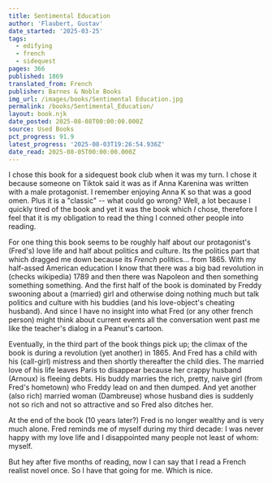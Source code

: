 ```yaml
---
title: Sentimental Education
author: 'Flaubert, Gustav'
date_started: '2025-03-25'
tags:
  - edifying
  - french
  - sidequest
pages: 366
published: 1869
translated_from: French
publisher: Barnes & Noble Books
img_url: /images/books/Sentimental Education.jpg
permalink: /books/Sentimental_Education/
layout: book.njk
date_posted: 2025-08-08T00:00:00.000Z
source: Used Books
pct_progress: 91.9
latest_progress: '2025-08-03T19:26:54.936Z'
date_read: 2025-08-05T00:00:00.000Z
---
```

I chose this book for a sidequest book club when it was my turn.  I chose it because someone on Tiktok said it was as if Anna Karenina was written with a male protagonist. I remember enjoying Anna K so that was a good omen.  Plus it is a "classic" -- what could go wrong?  Well, a lot because I quickly tired of the book and yet it was the book which *I* chose, therefore I feel that it is my obligation to read the thing I conned other people into reading. 

For one thing this book seems to be roughly half about our protagonist's (Fred's) love life and half about politics and culture.  Its the politics part that which dragged me down because its *French* politics... from 1865. With my half-assed American education I know that there was a big bad revolution in (checks wikipedia) 1789 and then there was Napoleon and then something something something.  And the first half of the book is dominated by Freddy swooning about a (married) girl and otherwise doing nothing much but talk politics and culture with his buddies (and his love-object's cheating husband). And since I have no insight into what Fred (or any other french person) might think about current events all the conversation went past me like the teacher's dialog in a Peanut's cartoon. 

Eventually, in the third part of the book things pick up; the climax of the book is during a revolution (yet another) in 1865. And Fred has a child with his (call-girl) mistress and then shortly thereafter the child dies.  The married love of his life leaves Paris to disappear because her crappy husband (Arnoux) is fleeing debts. His buddy marries the rich, pretty, naive girl (from Fred's hometown) who Freddy lead on and then dumped.  And yet another (also rich) married woman (Dambreuse) whose husband dies is suddenly not so rich and not so attractive and so Fred also ditches her.  

At the end of the book (10 years later?) Fred is no longer wealthy and is very much alone.  Fred reminds me of myself during my third decade: I was never happy with my love life and I disappointed many people not least of whom: myself.  

But hey after five months of reading, now I can say that I read a French realist novel once.  So I have that going for me.  Which is nice.

<!--
* <span meta="54@2025-07-18T20:47:02.034Z"></span> F. has almost been in a duel and is mocked in the pages of Hussonet's magazine (b/c F did not loan the 5000 francs)

* <span meta="57@2025-07-25T03:57:11.611Z"></span> “Her children had gone out; there was nothing but stillness around her. It seemed as if she were utterly deserted.“He is going to be married! Is it possible?”And she was seized with a fit of nervous trembling.“Why is this? Does it mean that I love him?”Then all of a sudden:“Why, yes; I love him—I love him!”It seemed to her as if she were sinking into endless depths. The clock struck three. She listened to the vibrations of the sounds as they died away. And she remained on the edge of the armchair, with her eyes fixed and an unchanging smile on her face.”

[First time we get Ms Arnoux POV?]

* <span meta="57@2025-07-25T19:16:23.251Z"></span> “For the first time in his life Frédéric felt himself beloved; and this new pleasure, which did not transcend the ordinary run of agreeable sensations, made him swell with so much emotion that he spread out his two arms and flung back his head.A large cloud passed across the sky.“It is going towards Paris,” said Louise. “You’d like to follow it—wouldn’t you?”“I! Why?”“Who knows?”And surveying him with a sharp look:“Perhaps you have there” (she searched her mind for the appropriate phrase) “something to engage your affections.”“Oh! I have nothing to engage my affections there.”“Are you perfectly certain?”“Why, yes, Mademoiselle, perfectly certain!”

* <span meta="61@2025-07-27T03:50:19.171Z"></span> “For, indeed, you are not happy any more than I am! Oh! I know you. You have no one who responds to your craving for affection, for devotion. I will do anything you wish! I will not offend you! I swear to you that I will not!”And he let himself fall on his knees, in spite of himself, giving way beneath the weight of the feelings that oppressed his heart.“Get up!” she said; “get up, I insist!”And she declared in an imperious tone that if he did not comply with her wish, she would never see him again.”
- Fred making moves
* <span meta="63@2025-07-27T17:41:52.560Z"></span> “The night before, she had dreamed that she had been, for some time, on the sidewalk of the Rue Tronchet. She was waiting there for something the nature of which was not quite clear, but which, nevertheless, was of great importance; and, without knowing why, she was afraid of being seen. But an accursed little dog kept barking at her furiously and biting at the hem of her dress. He kept stubbornly coming back again and again, always barking more violently than before. Madame Arnoux woke up. The dog’s barking continued. She strained her ears to listen. It came from her son’s room. She rushed there in her bare feet. It was the child himself who was coughing. His hands were burning, his face flushed, and his voice strangely hoarse. Every minute he found it more difficult to breathe freely. She waited there till daybreak, bent over the coverlet watching him.”
-- more from Marie's POV (pre-rendezvous)
* <span meta="63@2025-07-27T17:44:12.405Z"></span> Marie misses the hookup b/c her son Eugene is sick (and F can't conceive)
* <span meta="65@2025-07-27T17:51:27.750Z"></span> part 3 -- after f breaks up w/ marie and sleeps with rosanette
* <span meta="67@2025-07-27T19:10:23.249Z"></span> “The Citizen spent his days wandering about the streets, pulling his moustache, rolling his eyes about, accepting and propagating any dismal news that was communicated to him; and he had only two phrases: “Look out! we’re going to be out flanked!” or else, “Why, dammit! The Republic is being double-crossed!” He was dissatisfied with everything, and especially with the fact that we had not taken back our natural frontiers.”
I think this is supposed to be funny.
* <span meta="72.3@2025-07-29T21:46:40.686Z"></span> “On the following day they went to see the Wolf’s Gorge, the Fairies’ Pool, the Long Rock, and the Marlotte. Two days later, they began again at random, just as their coachman thought fit to drive them, without asking where they were, and often even neglecting the famous sites.”
(Places in Fountainbleu -- sounds nice)
* <span meta="73.6@2025-07-30T00:00:54.216Z"></span> “Oh! oh! I may have been!” wishing to convey in this way that he had been often fortunate in his love-affairs, so that she might have a better opinion of him, just as Rosanette did not avow how many lovers she had had, in order that he might have more respect for her—for there will always be found in the midst of the most intimate confidences restrictions, false shame, delicacy, and pity. You divine either in the other or in yourself precipices or muddy paths which prevent you from penetrating any farther; moreover, you feel that you will not be understood. It is hard to express accurately the thing you mean, whatever it may be; and this is the reason why perfect unions are rare.”
(Finally, something is happening.)

* <span meta="74.3@2025-07-30T01:08:39.756Z"></span> “He started at a running pace from the Quai Voltaire. At an open window an old man in his shirtsleeves was crying, with his eyes raised. The Seine glided peacefully along. The sky was of a clear blue; and in the trees round the Tuileries birds were singing.”
(fred back in paris to find dussardier.)

* <span meta="75.9@2025-07-30T01:25:19.321Z"></span> “Then came the painter, the earthenware dealer, and Mademoiselle Louise; and, thanks to Martinon, who had taken his place to be near Cécile, Frédéric found himself beside Madame Arnoux.”
(fred is such a dick)

* <span meta="80.9@2025-07-31T19:47:12.209Z"></span> “Madame Dambreuse closed her eyes, and he was astonished at his easy victory. The tall trees in the garden stopped their gentle quivering. Motionless clouds streaked the sky with long strips of red, and on every side everything seemed to come to a standstill. Then he remembered, in a blurry sort of way, evenings just the same as this, filled with the same unbroken silence. Where was it that he had known them?”
(now he has seduced M. Dambreuse)

* <span meta="82.1@2025-07-31T20:09:01.116Z"></span> “Nevertheless, he approved of it; then, as Deslauriers was in touch with M. Roque, his friend explained to him how he stood with regard to Louise.“Tell them anything you like; that my affairs are in an unsettled state, that I am putting them in order. She is young enough to wait!”
( why does F just drag this out?)

* <span meta="82.7@2025-07-31T20:22:06.717Z"></span> “ People who left their names with the concierge made enquiries about her admiringly, and the passers-by were filled with respect on seeing the quantity of straw which was placed in the street under the windows.”
(what is the significance of this in caring for a patient?)

* <span meta="83.1@2025-07-31T20:28:45.660Z"></span> “The face was as yellow as straw. At the corners of the mouth there were traces of blood-stained foam. He had a silk handkerchief tied around his”
(M Dambreuse dead - how? - now wifey wants to remarry)

* <span meta="85.5@2025-08-01T20:38:15.302Z"></span> “ Since Frédéric’s defeat at the election, she was ambitious of obtaining for both of them a diplomatic post in Germany; therefore, the first thing they should do was to follow the current trends of ideas.”
( now f is juggling 2 women and his bastard son)

* <span meta="86.7@2025-08-03T00:50:02.309Z"></span> “In the Rue de Paradis, the concierge said that M. Arnoux had been away since the evening before. As for Madame, he ventured to say nothing; and Frédéric, having rushed like an arrow up the stairs, put his ear to the keyhole. Finally, the door was opened. Madame had gone out with Monsieur. The servant could not say when they would be back; her wages had been paid, and she was leaving herself.”
(fred borrows 12000F from Dambreuse for Arnoux!)

* <span meta="86.7@2025-08-03T00:53:11.371Z"></span> “In the Rue de Paradis, the concierge said that M. Arnoux had been away since the evening before. As for Madame, he ventured to say nothing; and Frédéric, having rushed like an arrow up the stairs, put his ear to the keyhole. Finally, the door was opened. Madame had gone out with Monsieur. The servant could not say when they would be back; her wages had been paid, and she was leaving herself.”
(fred borrows 12000F from Mdm Dambreuse for Mdm Arnoux!)

* <span meta="91.9@2025-08-03T19:26:54.936Z"></span> “He travelled. He came to know the melancholy of steamboats, the chill one feels on waking up in tents, the dizzy effect of landscapes and ruins, and the bitterness of ruptured friendships.”
(that's all folks!)
-->